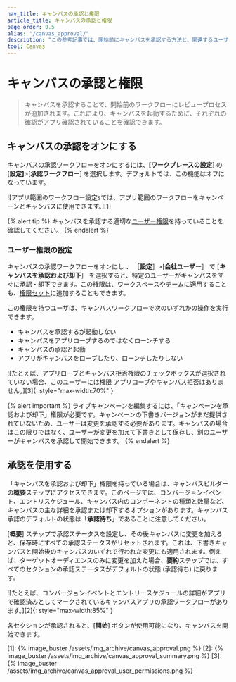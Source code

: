 ```yaml
---
nav_title: キャンバスの承認と権限
article_title: キャンバスの承認と権限 
page_order: 0.5
alias: "/canvas_approval/"
description: "この参考記事では、開始前にキャンバスを承認する方法と、関連するユーザー権限について説明します。"
tool: Canvas
---
```


# キャンバスの承認と権限

> キャンバスを承認することで、開始前のワークフローにレビュープロセスが追加されます。これにより、キャンバスを起動するために、それぞれの確認がアプリ確認されていることを確認できます。

## キャンバスの承認をオンにする

キャンバスの承認ワークフローをオンにするには、**\[ワークプレースの設定**] の \[**設定]**>\[**承認ワークフロー**] を選択します。デフォルトでは、この機能はオフになっています。

![アプリ範囲のワークフロー設定sでは、アプリ範囲のワークフローをキャンペーンとキャンバスに使用できます。][1]

{% alert tip %}
キャンバスを承認する適切な[ユーザー権限]({{site.baseurl}}/user_guide/administrative/app_settings/manage_your_braze_users/user_permissions/#managing-limited-and-team-role-permissions)を持っていることを確認してください。
{% endalert %}

### ユーザー権限の設定

キャンバスの承認ワークフローをオンにし 、 ［**設定**］>\[**会社ユーザー**］ で \[**キャンバスを承認および却下**］ を選択すると、特定のユーザーがキャンバスをすぐに承認・却下できます。この権限は、ワークスペースや[チーム]({{site.baseurl}}/user_guide/administrative/app_settings/manage_your_braze_users/teams/)に適用することも、[権限セット]({{site.baseurl}}/user_guide/administrative/app_settings/manage_your_braze_users/user_permissions/#permission-sets)に追加することもできます。

この権限を持つユーザは、キャンバスワークフローで次のいずれかの操作を実行できます。
- キャンバスを承認するが起動しない
- キャンバスをアプリローブするのではなくローンチする
- キャンバスの承認と起動
- アプリがキャンバスをローブしたり、ローンチしたりしない

![たとえば、アプリローブとキャンバス拒否権限のチェックボックスが選択されていない場合、このユーザーには権限 アプリローブやキャンバス拒否はありません。][3]{: style="max-width:70%" }

{% alert important %}
ライブキャンペーンを編集するには、「キャンペーンを承認および却下」権限が必要です。キャンペーンの下書きバージョンがまだ提供されていないため、ユーザーは変更を承認する必要があります。キャンバスの場合はこの限りではなく、ユーザーが変更を加えて下書きとして保存し、別のユーザーがキャンバスを承認して開始できます。
{% endalert %}

## 承認を使用する

「キャンバスを承認および却下」権限を持っている場合は、キャンバスビルダーの**概要**ステップにアクセスできます。このページでは、コンバージョンイベント、エントリスケジュール、キャンバス内のコンポーネントの種類と数量など、キャンバスの主な詳細を承認または却下するオプションがあります。キャンバス承認のデフォルトの状態は「**承認待ち**」であることに注意してください。

\[**概要**] ステップで承認ステータスを設定し、その後キャンバスに変更を加えると、保存時にすべての承認ステータスがリセットされます。これは、下書きキャンバスと開始後のキャンバスのいずれで行われた変更にも適用されます。例えば、ターゲットオーディエンスのみに変更を加えた場合、**要約**ステップでは、すべてのセクションの承認ステータスがデフォルトの状態 (承認待ち) に戻ります。

![たとえば、コンバージョンイベントとエントリースケジュールの詳細がアプリで確認済みとしてマークされているキャンバスアプリの承認ワークフローがあります。][2]{: style="max-width:85%" }

各セクションが承認されると、\[**開始**] ボタンが使用可能になり、キャンバスを開始できます。

[1]: {% image_buster /assets/img_archive/canvas_approval.png %}
[2]: {% image_buster /assets/img_archive/canvas_approval_summary.png %}
[3]: {% image_buster /assets/img_archive/canvas_approval_user_permissions.png %}